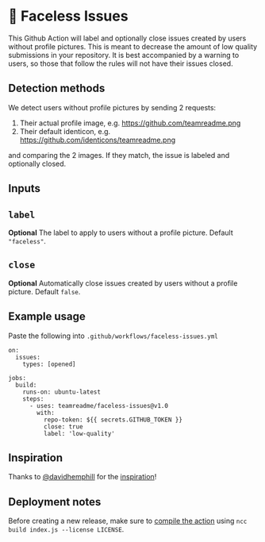 # 🙈 Faceless Issues

This Github Action will label and optionally close issues created by users without profile pictures. This is meant to decrease the amount of low quality submissions in your repository. It is best accompanied by a warning to users, so those that follow the rules will not have their issues closed.

## Detection methods
We detect users without profile pictures by sending 2 requests:
1) Their actual profile image, e.g. https://github.com/teamreadme.png
2) Their default identicon, e.g. https://github.com/identicons/teamreadme.png

and comparing the 2 images. If they match, the issue is labeled and optionally closed.

## Inputs

## `label`

**Optional** The label to apply to users without a profile picture. Default `"faceless"`.


## `close`

**Optional** Automatically close issues created by users without a profile picture. Default `false`.

## Example usage
Paste the following into `.github/workflows/faceless-issues.yml`
```
on:
  issues:
    types: [opened]

jobs:
  build:
    runs-on: ubuntu-latest
    steps:
      - uses: teamreadme/faceless-issues@v1.0
        with:
          repo-token: ${{ secrets.GITHUB_TOKEN }}
          close: true
          label: 'low-quality'
```

## Inspiration
Thanks to [@davidhemphill](https://twitter.com/davidhemphill) for the [inspiration](https://twitter.com/davidhemphill/status/1534384939449425920)!

## Deployment notes

Before creating a new release, make sure to [compile the action](https://docs.github.com/en/actions/creating-actions/creating-a-javascript-action#commit-tag-and-push-your-action-to-github) using `ncc build index.js --license LICENSE`.
